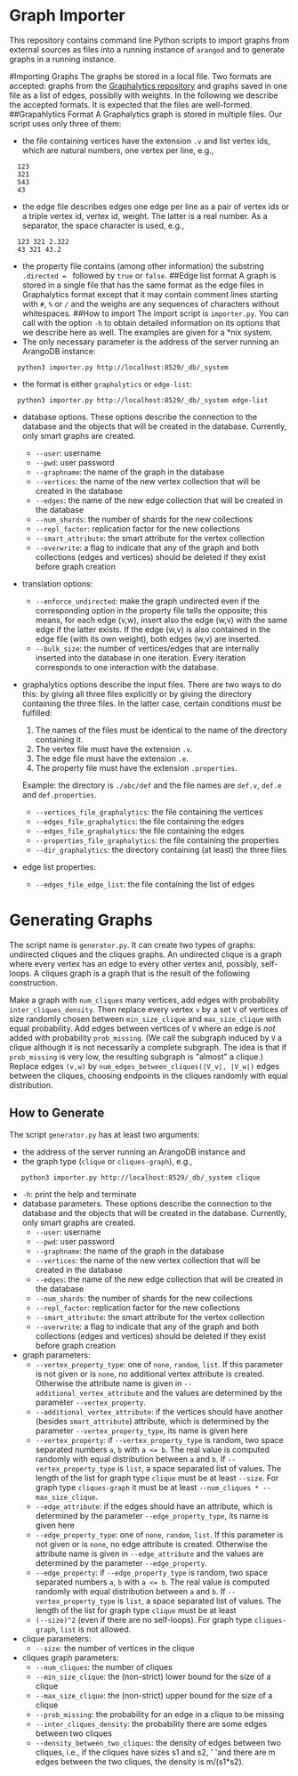 # Graph Importer

This repository contains command line Python scripts to import graphs from external sources as files into a running instance of `arangod`
and to generate graphs in a running instance.

#Importing Graphs
The graphs be stored in a local file. Two formats are accepted: graphs from the 
[Graphalytics repository](https://graphalytics.org/) and graphs saved in one file as a list of edges,
possiblly with weights. In the following we describe the accepted formats. It is expected that the files 
are well-formed.
##Grapahlytics Format
A Graphalytics graph is stored in multiple files. Our script uses only three of them:
  - the file containing vertices have the extension `.v` and list vertex ids, which are natural numbers, one vertex 
per line, e.g., 
  ```
    123
    321
    543
    43
  ```
  - the edge file describes edges one edge per line as a pair of vertex ids or a triple 
  vertex id, vertex id, weight. The latter is a real number. As a separator, the space character is used, e.g.,
  ```
    123 321 2.322
    43 321 43.2
  ```
  - the property file contains (among other information) the substring `.directed = ` followed by `true` 
  or `false`.
##Edge list format
A graph is stored in a single file that has the same format as the edge files in Graphalytics format except
that it may contain comment lines starting with `#`, `%` or `/` and the weighs are any sequences of 
characters without whitespaces.
##How to import
The import script is `importer.py`. You can call with the option `-h` to obtain detailed information on
its options that we describe here as well. The examples are given for a *nix system. 
  - The only necessary parameter is the address of the server running
an ArangoDB instance:
```
  python3 importer.py http://localhost:8529/_db/_system
```
  - the format is either `graphalytics` or `edge-list`:
```
  python3 importer.py http://localhost:8529/_db/_system edge-list
```
  - database options. These options describe the connection to the database and the objects that 
  will be created in the database. Currently, only smart graphs are created.
    - `--user`: username
    - `--pwd`: user password
    - `--graphname`: the name of the graph in the database
    - `--vertices`: the name of the new vertex collection that will be created in the database
    - `--edges`: the name of the new edge collection that will be created in the database
    - `--num_shards`: the number of shards for the new collections
    - `--repl_factor`: replication factor for the new collections
    - `--smart_attribute`: the smart attribute for the vertex collection
    - `--overwrite`: a flag to indicate that any of the graph and both collections (edges and vertices)
    should be deleted if they exist before graph creation
  - translation options:
    - `--enforce_undirected`: make the graph undirected even if the corresponding option in the property file 
    tells the opposite; this means, for each edge (v,w), insert also the edge (w,v) with the same edge 
    if the latter exists. If the edge (w,v) is also contained in the edge file (with its own weight), both
    edges (w,v) are inserted.
    - `--bulk_size`: the number of vertices/edges that are internally inserted into the database
    in one iteration. Every iteration corresponds to one interaction with the database.
  - graphalytics options describe the input files. There are two ways to do this: by giving all three files
    explicitly or by giving the directory containing the three files. In the latter case, certain conditions 
    must be fulfilled:
    1. The names of the files must be identical to the name of the directory containing it.
    2. The vertex file must have the extension `.v`.
    3. The edge file must have the extension `.e`.
    4. The property file must have the extension `.properties`.

    Example: the directory is `./abc/def` and the file names are `def.v`, `def.e` and `def.properties`.
    
       - `--vertices_file_graphalytics`: the file containing the vertices
       - `--edges_file_graphalytics`: the file containing the edges
       - `--edges_file_graphalytics`: the file containing the edges
       - `--properties_file_graphalytics`: the file containing the properties
       - `--dir_graphalytics`: the directory containing (at least) the three files
  - edge list properties:
    - `--edges_file_edge_list`: the file containing the list of edges
# Generating Graphs
  The script name is `generator.py`. It can create two types of graphs: undirected cliques and the
  cliques graphs. An undirected clique is a graph where every vertex has an edge to every other vertex
  and, possibly, self-loops. A cliques graph is a graph that is the result of the following construction.
  
  Make a graph with `num_cliques` many vertices, add edges with probability `inter_cliques_density`.
  Then replace every vertex `v` by a set `V` of vertices of size randomly chosen between `min_size_clique` and
  `max_size_clique` with equal probability. Add edges between vertices of `V` where an edge is _not_ added with 
  probability `prob_missing`. (We call the subgraph induced by `V` a clique although it is not
  necessarily a complete subgraph. The idea is that if `prob_missing` is very low, the resulting subgraph is "almost"
  a clique.) Replace edges `(v,w)` by `num_edges_between_cliques(|V_v|, |V_w|)` edges
  between the cliques, choosing endpoints in the cliques randomly with equal distribution.
  
## How to Generate
The script `generator.py` has at least two arguments:
  - the address of the server running an ArangoDB instance and
  - the graph type (`clique` or `cliques-graph`), e.g., 
```
   python3 importer.py http://localhost:8529/_db/_system clique 
```
  - `-h`: print the help and terminate
  - database parameters. These options describe the connection to the database and the objects that 
  will be created in the database. Currently, only smart graphs are created.
    - `--user`: username
    - `--pwd`: user password
    - `--graphname`: the name of the graph in the database
    - `--vertices`: the name of the new vertex collection that will be created in the database
    - `--edges`: the name of the new edge collection that will be created in the database
    - `--num_shards`: the number of shards for the new collections
    - `--repl_factor`: replication factor for the new collections
    - `--smart_attribute`: the smart attribute for the vertex collection
    - `--overwrite`: a flag to indicate that any of the graph and both collections (edges and vertices)
    should be deleted if they exist before graph creation
  - graph parameters:
    - `--vertex_property_type`: one of `none`, `random`, `list`. If this parameter is not given or is `none`,
    no additional vertex attribute is created. Otherwise the attribute name is given in `--additional_vertex_attribute`
    and the values are determined by the parameter `--vertex_property`.
    - `--additional_vertex_attribute`: if the vertices should have another (besides `smart_attribute`) attribute, which 
    is determined by the parameter `--vertex_property_type`, its name is given here
    - `--vertex_property`: if `--vertex_property_type` is random, two space separated numbers `a`, `b` with `a <= b`. 
    The real value
    is computed randomly with equal distribution between `a` and `b`. If `--vertex_property_type` is `list`,
    a space separated list of values. The length of the list for graph type `clique` must be at least `--size`.
    For graph type `cliques-graph` it must be at least `--num_cliques * --max_size_clique`. 
    - `--edge_attribute`: if the edges should have an attribute, which is determined by the parameter
    `--edge_property_type`, its name is given here
    - `--edge_property_type`: one of `none`, `random`, `list`. If this parameter is not given or is `none`,
    no edge attribute is created. Otherwise the attribute name is given in `--edge_attribute`
    and the values are determined by the parameter `--edge_property`.
    - `--edge_property`: if `--edge_property_type` is random, two space separated numbers `a`, `b` with `a <= b`. 
    The real value is computed randomly with equal distribution between `a` and `b`. If `--vertex_property_type` is 
    `list`, a space separated list of values. The length of the list for graph type `clique` must be at least 
    - `(--size)^2` (even if there are no self-loops). 
    For graph type `cliques-graph`, `list` is not allowed.
  - clique parameters:
    - `--size`: the number of vertices in the clique
  - cliques graph parameters:
    - `--num_cliques`: the number of cliques
    - `--min_size_clique`: the (non-strict) lower bound for the size of a clique
    - `--max_size_clique`: the (non-strict) upper bound for the size of a clique
    - `--prob_missing`: the probability for an edge in a clique to be missing
    - `--inter_cliques_density`: the probability there are some edges between two cliques
    - `--density_between_two_cliques`: the density of edges between two cliques, i.e., if the cliques have sizes s1 and s2, '
                             'and there are m edges between the two cliques, the density is m/(s1*s2).